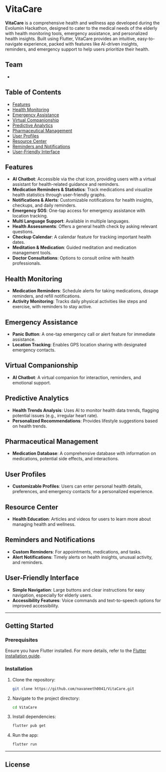 # VitaCare

**VitaCare** is a comprehensive health and wellness app developed during the Evolumin Hackathon, designed to cater to the medical needs of the elderly with health monitoring tools, emergency assistance, and personalized health insights. Built using Flutter, VitaCare provides an intuitive, easy-to-navigate experience, packed with features like AI-driven insights, reminders, and emergency support to help users prioritize their health.

## Team
- <TO BE UPDATED>

## Table of Contents

- [Features](#features)
- [Health Monitoring](#health-monitoring)
- [Emergency Assistance](#emergency-assistance)
- [Virtual Companionship](#virtual-companionship)
- [Predictive Analytics](#predictive-analytics)
- [Pharmaceutical Management](#pharmaceutical-management)
- [User Profiles](#user-profiles)
- [Resource Center](#resource-center)
- [Reminders and Notifications](#reminders-and-notifications)
- [User-Friendly Interface](#user-friendly-interface)

## Features

- **AI Chatbot**: Accessible via the chat icon, providing users with a virtual assistant for health-related guidance and reminders.
- **Medication Reminders & Statistics**: Track medications and visualize health statistics through user-friendly graphs.
- **Notifications & Alerts**: Customizable notifications for health insights, checkups, and daily reminders.
- **Emergency SOS**: One-tap access for emergency assistance with location tracking.
- **Multi Language Support**: Available in multiple languages.
- **Health Assessments**: Offers a general health check by asking relevant questions.
- **Checkup Calendar**: A calendar feature for tracking important health dates.
- **Meditation & Medication**: Guided meditation and medication management tools.
- **Doctor Consultations**: Options to consult online with health professionals.

## Health Monitoring

- **Medication Reminders**: Schedule alerts for taking medications, dosage reminders, and refill notifications.
- **Activity Monitoring**: Tracks daily physical activities like steps and exercise, with reminders to stay active.

## Emergency Assistance

- **Panic Button**: A one-tap emergency call or alert feature for immediate assistance.
- **Location Tracking**: Enables GPS location sharing with designated emergency contacts.

## Virtual Companionship

- **AI Chatbot**: A virtual companion for interaction, reminders, and emotional support.

## Predictive Analytics

- **Health Trends Analysis**: Uses AI to monitor health data trends, flagging potential issues (e.g., irregular heart rate).
- **Personalized Recommendations**: Provides lifestyle suggestions based on health trends.

## Pharmaceutical Management

- **Medication Database**: A comprehensive database with information on medications, potential side effects, and interactions.

## User Profiles

- **Customizable Profiles**: Users can enter personal health details, preferences, and emergency contacts for a personalized experience.

## Resource Center

- **Health Education**: Articles and videos for users to learn more about managing health and wellness.

## Reminders and Notifications

- **Custom Reminders**: For appointments, medications, and tasks.
- **Alert Notifications**: Timely alerts on health insights, unusual activity, and reminders.

## User-Friendly Interface

- **Simple Navigation**: Large buttons and clear instructions for easy navigation, especially for elderly users.
- **Accessibility Features**: Voice commands and text-to-speech options for improved accessibility.

---

## Getting Started

### Prerequisites

Ensure you have Flutter installed. For more details, refer to the [Flutter installation guide](https://flutter.dev/docs/get-started/install).

### Installation

1. Clone the repository:
   ```bash
   git clone https://github.com/navaneeth0041/VitaCare.git
   ```
2. Navigate to the project directory:
   ```bash
   cd VitaCare
   ```
3. Install dependencies:
   ```bash
   flutter pub get
   ```
4. Run the app:
   ```bash
   flutter run
   ```

---

## License

<TO BE UPDATED>


